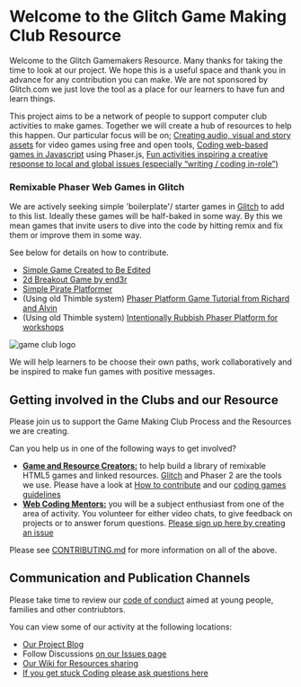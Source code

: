 # Welcome to the Glitch Game Making Club Resource 

Welcome to the Glitch Gamemakers Resource. Many thanks for taking the time to look at our project. We hope this is a useful space and thank you in advance for any contribution you can make. We are not sponsored by Glitch.com we just love the tool as a place for our learners to have fun and learn things. 

This project aims to be a network of people to support computer club activities to make games. Together we will create a hub of resources to help this happen. Our particular focus will be on;
[Creating audio, visual and story assets](https://github.com/mickfuzz/mozilla_html5_game_clubs/wiki#creating-game-assets) for video games using free and open tools, [Coding web-based games in Javascript](https://github.com/webgameclubs/edlab-gamemakers-club#example-web-games-in-glitch) using Phaser.js, [Fun activities inspiring a creative response to local and global issues (especially “writing / coding in-role”)](http://write.flossmanuals.net/learn-javascript-with-phaser/)

### Remixable Phaser Web Games in Glitch

We are actively seeking simple 'boilerplate'/ starter games in [Glitch](https://glitch.com/) to add to this list. Ideally these games will be half-baked in some way. By this we mean games that invite users to dive into the code by hitting remix and fix them or improve them in some way. 

See below for details on how to contribute. 

* [Simple Game Created to Be Edited](https://webgameclubs-simple-game-to-edit.glitch.me/)
* [2d Breakout Game by end3r](https://2d-breakout-end3r.glitch.me/)
* [Simple Pirate Platformer](https://hazards-enemies-vlinted.glitch.me/)
* (Using old Thimble system) [Phaser Platform Game Tutorial from Richard and Alvin](https://thimbleprojects.org/piratepete/334344/)
* (Using old Thimble system)  [Intentionally Rubbish Phaser Platform for workshops](https://thimbleprojects.org/davegoopot/417060/)

![game club logo](branding/webgame_making_edlab_club_800.png)

We will help learners to be choose their own paths, work collaboratively and be inspired to make fun games with positive messages.

##  Getting involved in the Clubs and our Resource

Please join us to support the Game Making Club Process and the Resources we are creating. 

Can you help us in one of the following ways to get involved?

* [**Game and Resource Creators:**](https://github.com/mickfuzz/mozilla_html5_game_clubs/blob/master/CONTRIBUTING.md#what-were-working-on-right-now) to help build a library of remixable HTML5 games and linked resources. [Glitch](https://glitch.com/) and Phaser 2 are the tools we use. Please have a look at [How to contribute](https://github.com/mickfuzz/mozilla_html5_game_clubs/blob/master/CONTRIBUTING.md#what-were-working-on-right-now) and our [coding games guidelines](https://github.com/webgameclubs/edlab-gamemakers-club/blob/master/CODE_GUIDE.md)
* [**Web Coding Mentors:**](https://github.com/mickfuzz/mozilla_html5_game_clubs/issues) you will be a subject enthusiast from one of the area of activity. You volunteer for either video chats, to give feedback on projects or to answer forum questions. [Please sign up here by creating an issue](https://github.com/mickfuzz/mozilla_html5_game_clubs/issues/new)


Please see [CONTRIBUTING.md](CONTRIBUTING.md) for more information on all of the above.

## Communication and Publication Channels 

Please take time to review our [code of conduct](CODE_OF_CONDUCT.md) aimed at young people, families and other contriubtors. 

You can view some of our activity  at the following locations:

* [Our Project Blog](https://digitalducks.org/webgames-club/)
* Follow Discussions [on our Issues page](https://github.com/mickfuzz/mozilla_html5_game_clubs/issues)
* [Our Wiki for Resources sharing](https://github.com/mickfuzz/mozilla_html5_game_clubs/wiki)
* [If you get stuck Coding please ask questions here](https://discourse.mozilla.org/t/learning-web-development-marking-guides-and-questions/16294)
